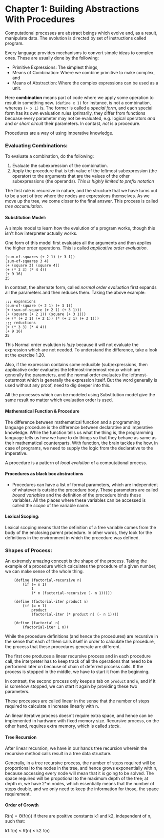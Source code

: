 # Chapter 1: Building Abstractions With Procedures ##

Computational processes are abstract beings which evolve and, as a result,
manipulate data. The evolution is directed by set of instructions called
program.

Every language provides mechanisms to convert simple ideas to complex ones.
These are usually done by the following:

* Primitive Expressions: The simplest things,
* Means of Combination: Where we combine primitive to make complex, and
* Means of Abstraction: Where the complex expressions can be used as a unit.

Here __combination__ means part of code where we apply some operation to result
in something new. `(define x 1)` for instance, is not a combination, whereas
`(+ x 1)` is. The former is called a _special form_, and each special form
has its own evaluation rules (primarily, they differ from functions becuase
every parameter may not be evaluated, e.g. logical operators _and_ and _or_
_short circuit_ their parameters. In contast, _not_ is a procedure.

Procedures are a way of using imperative knowledge.

### Evaluating Combinations: ###
To evaluate a combination, do the following:
1. Evaluate the subexpression of the combination.
2. Apply the procedure that is teh value of the leftmost subexpression (the
operator) to the arguments that are the values of the other subexpressions (the
operands). _This is highly limited to prefix notation_

The first rule is recursive in nature, and the structure that we have turns out
to be a sort of tree where the nodes are expressions themselves. As we move up
the tree, we come closer to the final answer. This process is called
_tree accumulation_.



#### Substitution Model:  ####

A simple model to learn how the evalution of a program works, though this isn't
how interpreter actually works.

One form of this model first evaluates all the arguments and then applies the
higher order operations. This is called _applicative order evaluation_.

	(sum-of-squares (+ 2 1) (+ 3 1))
	(sum-of-squares 3 4)
	(+ (square 3) (square 4))
	(+ (* 3 3) (* 4 4))
	(+ 9 16)
	25

In contrast, the alternate form, called _normal order evaluation_ first expands
all the parameters and then reduces them. Taking the above example:

	;;; expansions
	(sum-of-square (+ 2 1) (+ 3 1))
	(+ (sum-of-square (+ 2 1) (+ 3 1)))
	(+ (square (+ 2 1)) (square (+ 3 1)))
	(+ (* (+ 2 1) (+ 2 1)) (* (+ 3 1) (+ 3 1)))
	;;; reductions
	(+ (* 3 3) (* 4 4))
	(+ 9 16)
	25

This Normal order evalution is _lazy_ because it will not evaluate the
expression which are not needed. To understand the difference, take a look
at the exercise 1.20.

Also, if the expression contains some reducible (sub)expressions, then
applicative order evaluates the leftmost-innermost redux which are generally
the parameters, and the normal order evaluates the leftmost-outermost which
is generally the expression itself. But the word generally is used without
any proof, need to dig deeper into this.

All the processes which can be modeled using Substitution model give the same
result no matter which evaluation order is used. 

#### Mathematical Function & Procedure ####
The difference between mathematical function and a programming language
procedure is the difference between declarative and imperative knowledge.
While the function tells us what the thing is, the programming language
tells us how we have to do things so that they behave as same as their
mathematical counterparts. With function, the brain tackles the how, in case
of programs, we need to supply the logic from the declarative to the imperative.

A procedure is a pattern of _local evolution_ of a computational process.

#### Procedures as black box abstractions ####
* Procedures can have a list of formal parameters, which are independent of
whatever is outside the procedure body. These parameters are called
_bound variables_ and the definition of the procedure binds these variables.
All the places where these variables can be accessed is called the _scope_ of
the variable name.

#### Lexical Scoping: ####
Lexical scoping means that the definition of a free variable comes from the
body of the enclosing parent procedure. In other words, they look for the
definitions in the environment in which the procedure was defined.


### Shapes of Process: ###
An extremely amazing concept is the shape of the process. Taking the example
of a procedure which calculates the procedure of a given number, we can make
sense of the whole thing.

	    (define (factorial-recursive n)
			(if (= n 1)
				1
				(* n (factorial-recursive (- n 1)))))

	    (define (factorial-iter product n)
			(if (= n 1)
				product
				(factorial-iter (* product n) (- n 1))))

	    (define (factorial n)
			(factorial-iter 1 n))


While the procedure definitions (and hence the procedures) are recursive in
the sense that each of them calls itself in order to calculate the procedure,
the process that these procedures generate are different.

The first one produces a linear recursive process and in each procedure call,
the interpreter has to keep track of all the operations that need to be
performed later on because of chain of deferred process calls. If the process
is stopped in the middle, we have to start it from the beginning.

In contrast, the second process only keeps a tab on `product` and `n`, and if
it is somehow stopped, we can start it again by providing these two parameters.

These processes are called linear in the sense that the number of steps
required to calculate n increase linearly with n.

An linear iterative process doesn't require extra space, and hence can be
implemented in hardware with fixed memory size. Recursive process, on the other
hand, requires extra memory, which is called _stack_.

#### Tree Recursion ####
After linear recursion, we have in our hands tree recursion wherein the
recursive method calls result in a tree data structure.

Generally, in a tree recursive process, the number of steps required will be
proportional to the nodes in the tree, and hence grows exponentially with n,
because accessing every node will mean that it is going to be solved. The space
required will be propotional to the maximum depth of the tree; at depth m, we
have 2^m nodes, which essentially means that the number of steps double, and we
only need to keep the information for those, the space requirement.


#### Order of Growth ####
R(n) = Θ(f(n)) if there are positive constants k1 and k2, independent of n,
such that:

k1∙f(n) ≤ R(n) ≤ k2∙f(n) 

